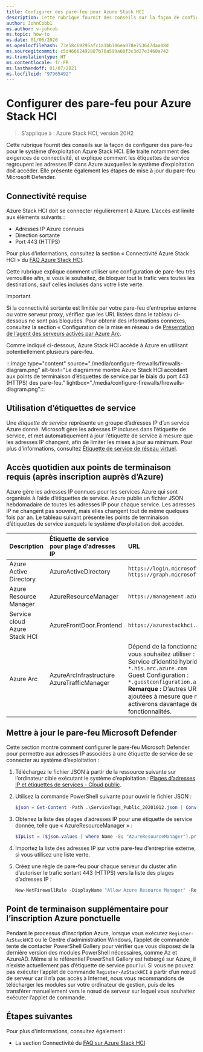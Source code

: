 ```yaml
---
title: Configurer des pare-feu pour Azure Stack HCI
description: Cette rubrique fournit des conseils sur la façon de configurer des pare-feu pour le système d’exploitation Azure Stack HCI.
author: JohnCobb1
ms.author: v-johcob
ms.topic: how-to
ms.date: 01/06/2020
ms.openlocfilehash: 73e58c69295afc1a1bb106ea078e753647daa08d
ms.sourcegitcommit: c5d46662492887b70a599a60f3c3d27e3460a742
ms.translationtype: HT
ms.contentlocale: fr-FR
ms.lasthandoff: 01/07/2021
ms.locfileid: "97965492"
---
```

# <a name="configure-firewalls-for-azure-stack-hci"></a>Configurer des pare-feu pour Azure Stack HCI

>S’applique à : Azure Stack HCI, version 20H2

Cette rubrique fournit des conseils sur la façon de configurer des pare-feu pour le système d’exploitation Azure Stack HCI. Elle traite notamment des exigences de connectivité, et explique comment les étiquettes de service regroupent les adresses IP dans Azure auxquelles le système d’exploitation doit accéder. Elle présente également les étapes de mise à jour du pare-feu Microsoft Defender.

## <a name="connectivity-requirements"></a>Connectivité requise
Azure Stack HCI doit se connecter régulièrement à Azure. L’accès est limité aux éléments suivants :
- Adresses IP Azure connues
- Direction sortante
- Port 443 (HTTPS)

Pour plus d’informations, consultez la section « Connectivité Azure Stack HCI » du [FAQ Azure Stack HCI](../faq.md).

Cette rubrique explique comment utiliser une configuration de pare-feu très verrouillée afin, si vous le souhaitez, de bloquer tout le trafic vers toutes les destinations, sauf celles incluses dans votre liste verte.

   >[!IMPORTANT]
   > Si la connectivité sortante est limitée par votre pare-feu d’entreprise externe ou votre serveur proxy, vérifiez que les URL listées dans le tableau ci-dessous ne sont pas bloquées. Pour obtenir des informations connexes, consultez la section « Configuration de la mise en réseau » de [Présentation de l’agent des serveurs activés par Azure Arc](https://docs.microsoft.com/azure/azure-arc/servers/agent-overview#networking-configuration).


Comme indiqué ci-dessous, Azure Stack HCI accède à Azure en utilisant potentiellement plusieurs pare-feu.

:::image type="content" source="./media/configure-firewalls/firewalls-diagram.png" alt-text="Le diagramme montre Azure Stack HCI accédant aux points de terminaison d’étiquettes de service par le biais du port 443 (HTTPS) des pare-feu." lightbox="./media/configure-firewalls/firewalls-diagram.png":::

## <a name="working-with-service-tags"></a>Utilisation d’étiquettes de service
Une *étiquette de service* représente un groupe d’adresses IP d’un service Azure donné. Microsoft gère les adresses IP incluses dans l’étiquette de service, et met automatiquement à jour l’étiquette de service à mesure que les adresses IP changent, afin de limiter les mises à jour au minimum. Pour plus d’informations, consultez [Étiquette de service de réseau virtuel](https://docs.microsoft.com/azure/virtual-network/service-tags-overview).

## <a name="required-endpoint-daily-access-after-azure-registration"></a>Accès quotidien aux points de terminaison requis (après inscription auprès d’Azure)
Azure gère les adresses IP connues pour les services Azure qui sont organisés à l’aide d’étiquettes de service. Azure publie un fichier JSON hebdomadaire de toutes les adresses IP pour chaque service. Les adresses IP ne changent pas souvent, mais elles changent tout de même quelques fois par an. Le tableau suivant présente les points de terminaison d’étiquettes de service auxquels le système d’exploitation doit accéder.

| Description                   | Étiquette de service pour plage d’adresses IP  | URL                                                                                 |
| :-----------------------------| :-----------------------  | :---------------------------------------------------------------------------------- |
| Azure Active Directory        | AzureActiveDirectory      | `https://login.microsoftonline.com`<br> `https://graph.microsoft.com`               |
| Azure Resource Manager        | AzureResourceManager      | `https://management.azure.com`                        |
| Service cloud Azure Stack HCI | AzureFrontDoor.Frontend   | `https://azurestackhci.azurefd.net` |
| Azure Arc                     | AzureArcInfrastructure<br> AzureTrafficManager | Dépend de la fonctionnalité que vous souhaitez utiliser :<br> Service d’identité hybride : `*.his.arc.azure.com`<br> Guest Configuration : `*.guestconfiguration.azure.com`<br> **Remarque :** D’autres URL seront ajoutées à mesure que nous activerons davantage de fonctionnalités. |

## <a name="update-microsoft-defender-firewall"></a>Mettre à jour le pare-feu Microsoft Defender
Cette section montre comment configurer le pare-feu Microsoft Defender pour permettre aux adresses IP associées à une étiquette de service de se connecter au système d’exploitation :

1. Téléchargez le fichier JSON à partir de la ressource suivante sur l’ordinateur cible exécutant le système d’exploitation : [Plages d’adresses IP et étiquettes de services - Cloud public](https://www.microsoft.com/download/details.aspx?id=56519).

1. Utilisez la commande PowerShell suivante pour ouvrir le fichier JSON :

    ```powershell
    $json = Get-Content -Path .\ServiceTags_Public_20201012.json | ConvertFrom-Json
    ```

1. Obtenez la liste des plages d’adresses IP pour une étiquette de service donnée, telle que « AzureResourceManager » :

    ```powershell
    $IpList = ($json.values | where Name -Eq "AzureResourceManager").properties.addressPrefixes
    ```

1. Importez la liste des adresses IP sur votre pare-feu d’entreprise externe, si vous utilisez une liste verte.

1. Créez une règle de pare-feu pour chaque serveur du cluster afin d’autoriser le trafic sortant 443 (HTTPS) vers la liste des plages d’adresses IP :

    ```powershell
    New-NetFirewallRule -DisplayName "Allow Azure Resource Manager" -RemoteAddress $IpList -Direction Outbound -LocalPort 443 -Protocol TCP -Action Allow -Profile Any -Enabled True
    ```

## <a name="additional-endpoint-for-one-time-azure-registration"></a>Point de terminaison supplémentaire pour l’inscription Azure ponctuelle
Pendant le processus d’inscription Azure, lorsque vous exécutez `Register-AzStackHCI` ou le Centre d’administration Windows, l’applet de commande tente de contacter PowerShell Gallery pour vérifier que vous disposez de la dernière version des modules PowerShell nécessaires, comme Az et AzureAD. Même si le référentiel PowerShell Gallery est hébergé sur Azure, il n’existe actuellement pas d’étiquette de service pour lui. Si vous ne pouvez pas exécuter l’applet de commande `Register-AzStackHCI` à partir d’un nœud de serveur car il n’a pas accès à Internet, nous vous recommandons de télécharger les modules sur votre ordinateur de gestion, puis de les transférer manuellement vers le nœud de serveur sur lequel vous souhaitez exécuter l’applet de commande.

## <a name="next-steps"></a>Étapes suivantes
Pour plus d'informations, consultez également :
- La section Connectivité du [FAQ sur Azure Stack HCI](../faq.md)
